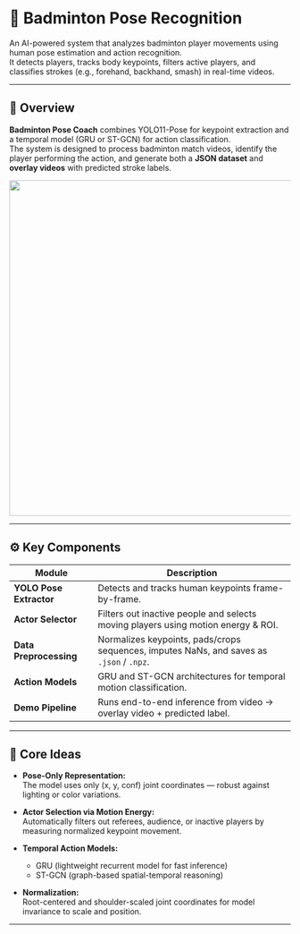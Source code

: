 # 🏸 Badminton Pose Recognition

An AI-powered system that analyzes badminton player movements using human pose estimation and action recognition.  
It detects players, tracks body keypoints, filters active players, and classifies strokes (e.g., forehand, backhand, smash) in real-time videos.

---

## 📘 Overview

**Badminton Pose Coach** combines YOLO11-Pose for keypoint extraction and a temporal model (GRU or ST-GCN) for action classification.  
The system is designed to process badminton match videos, identify the player performing the action, and generate both a **JSON dataset** and **overlay videos** with predicted stroke labels.

<p align="center">
  <img src="docs/demo_overlay.gif" width="600">
</p>



---

## ⚙️ Key Components

| Module | Description |
|--------|--------------|
| **YOLO Pose Extractor** | Detects and tracks human keypoints frame-by-frame. |
| **Actor Selector** | Filters out inactive people and selects moving players using motion energy & ROI. |
| **Data Preprocessing** | Normalizes keypoints, pads/crops sequences, imputes NaNs, and saves as `.json` / `.npz`. |
| **Action Models** | GRU and ST-GCN architectures for temporal motion classification. |
| **Demo Pipeline** | Runs end-to-end inference from video → overlay video + predicted label. |

---

## 🧠 Core Ideas

- **Pose-Only Representation:**  
  The model uses only (x, y, conf) joint coordinates — robust against lighting or color variations.

- **Actor Selection via Motion Energy:**  
  Automatically filters out referees, audience, or inactive players by measuring normalized keypoint movement.

- **Temporal Action Models:**  
  - GRU (lightweight recurrent model for fast inference)  
  - ST-GCN (graph-based spatial-temporal reasoning)

- **Normalization:**  
  Root-centered and shoulder-scaled joint coordinates for model invariance to scale and position.

---

